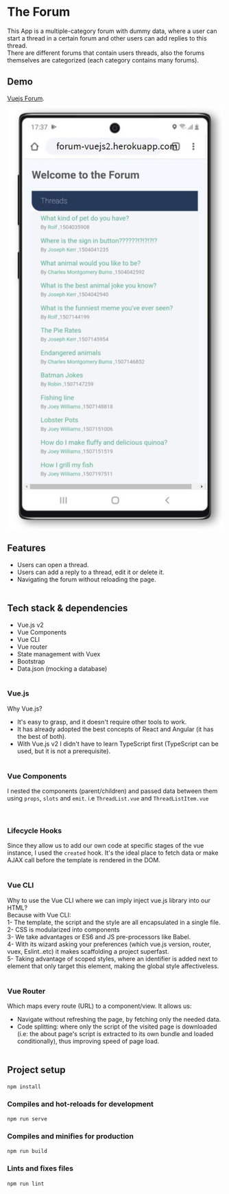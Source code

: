 # The Forum

This App is a multiple-category forum with dummy data, where a user can start a thread in a certain forum and other users can add replies to this thread. </br>
There are different forums that contain users threads, also the forums themselves are categorized (each category contains many forums).

## Demo
[Vuejs Forum](https://forum-vuejs2.herokuapp.com/).

![](/forum-screenshot.jpg)

## Features
- Users can open a thread.
- Users can add a reply to a thread, edit it or delete it.
- Navigating the forum without reloading the page.</br></br>
## Tech stack & dependencies
- Vue.js v2
- Vue Components
- Vue CLI
- Vue router
- State management with Vuex
- Bootstrap
- Data.json (mocking a database)</br></br>

### Vue.js
Why Vue.js?</br>
- It's easy to grasp, and it doesn't require other tools to work.
- It has already adopted the best concepts of React and Angular (it has the best of both).
- With Vue.js v2 I didn't have to learn TypeScript first (TypeScript can be used, but it is not a prerequisite).</br></br>

### Vue Components
I nested the components (parent/children) and passed data between them using <code>props</code>, <code>slots</code> and <code>emit</code>. i.e <code>ThreadList.vue</code> and <code>ThreadListItem.vue </code></br></br>

### Lifecycle Hooks
Since they allow us to add our own code at specific stages of the vue instance, I used the <code>created</code> hook. It's the ideal place to fetch data or make AJAX call before the template is rendered in the DOM.</br></br>

### Vue CLI
Why to use the Vue CLI where we can imply inject vue.js library into our HTML?</br>
Because with Vue CLI:</br>
1- The template, the script and the style are all encapsulated in a single file.</br>
2- CSS is modularized into components</br>
3- We take advantages or ES6 and JS pre-processors like Babel.</br>
4- With its wizard asking your preferences (which vue.js version, router, vuex, Eslint..etc) it makes scaffolding a project superfast.</br>
5- Taking advantage of scoped styles, where an identifier is added next to element that only target this element, making the global style affectiveless.</br></br>

### Vue Router
Which maps every route (URL) to a component/view. It allows us:
- Navigate without refreshing the page, by fetching only the needed data.
- Code splitting: where only the script of the visited page is downloaded (i.e: the about page's script is extracted to its own bundle and loaded conditionally), thus improving speed of page load.</br></br>
## Project setup
```
npm install
```
### Compiles and hot-reloads for development
```
npm run serve
```

### Compiles and minifies for production
```
npm run build
```
### Lints and fixes files
```
npm run lint
```